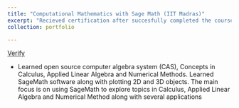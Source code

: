 ```yaml
---
title: "Computational Mathematics with Sage Math (IIT Madras)"
excerpt: "Recieved certification after succesfully completed the course using python"
collection: portfolio

---
```

[Verify](https://drive.google.com/file/d/1Qp8OlHM_cBg11TbD5UwFV9r5eprL-3hB/view?usp=sharing) 


* Learned open source computer algebra system (CAS), Concepts in Calculus, Applied Linear Algebra and
Numerical Methods. Learned SageMath software along with plotting 2D and 3D objects. The main focus
is on using SageMath to explore topics in Calculus, Applied Linear Algebra and Numerical Method along
with several applications

